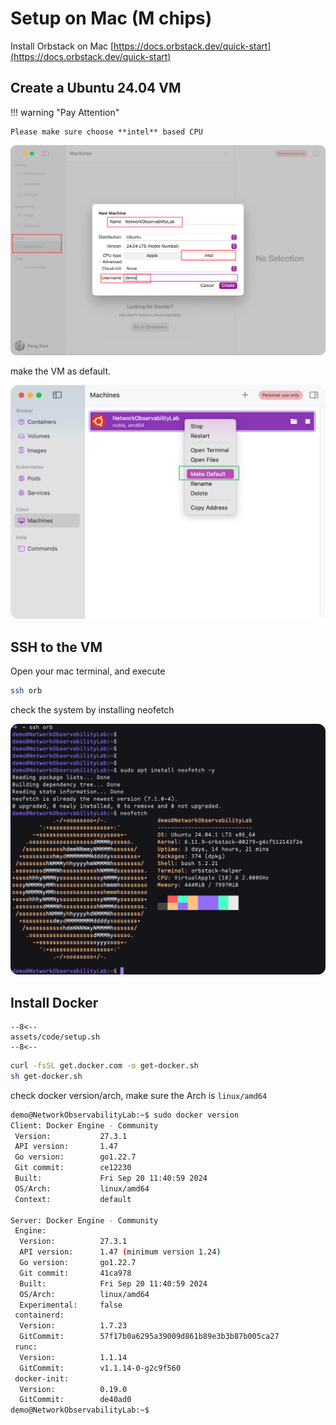# Setup on Mac (M chips)

Install Orbstack on Mac [https://docs.orbstack.dev/quick-start](https://docs.orbstack.dev/quick-start)


## Create a Ubuntu 24.04 VM

!!! warning "Pay Attention"

    Please make sure choose **intel** based CPU

![create vm](assets/screenshots/orbstack-create-vm.png)


make the VM as default.

![setting vm](assets/screenshots/orbstack-setting.png)


## SSH to the VM

Open your mac terminal, and execute


```sh
ssh orb
```

check the system by installing neofetch

![check vm](assets/screenshots/neofetch.png)

## Install Docker


``` title=".browserslistrc"
--8<--
assets/code/setup.sh
--8<--
```

```sh
curl -fsSL get.docker.com -o get-docker.sh
sh get-docker.sh
```

check docker version/arch, make sure the Arch is `linux/amd64`

```sh
demo@NetworkObservabilityLab:~$ sudo docker version
Client: Docker Engine - Community
 Version:           27.3.1
 API version:       1.47
 Go version:        go1.22.7
 Git commit:        ce12230
 Built:             Fri Sep 20 11:40:59 2024
 OS/Arch:           linux/amd64
 Context:           default

Server: Docker Engine - Community
 Engine:
  Version:          27.3.1
  API version:      1.47 (minimum version 1.24)
  Go version:       go1.22.7
  Git commit:       41ca978
  Built:            Fri Sep 20 11:40:59 2024
  OS/Arch:          linux/amd64
  Experimental:     false
 containerd:
  Version:          1.7.23
  GitCommit:        57f17b0a6295a39009d861b89e3b3b87b005ca27
 runc:
  Version:          1.1.14
  GitCommit:        v1.1.14-0-g2c9f560
 docker-init:
  Version:          0.19.0
  GitCommit:        de40ad0
demo@NetworkObservabilityLab:~$
```